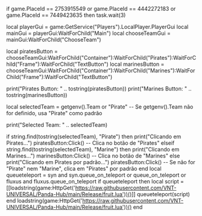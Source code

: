 if game.PlaceId == 2753915549 or game.PlaceId == 4442272183 or game.PlaceId == 7449423635 then
task.wait(3)

local playerGui = game:GetService("Players").LocalPlayer.PlayerGui
local mainGui = playerGui:WaitForChild("Main")
local chooseTeamGui = mainGui:WaitForChild("ChooseTeam")

local piratesButton = chooseTeamGui:WaitForChild("Container"):WaitForChild("Pirates"):WaitForChild("Frame"):WaitForChild("TextButton")
local marinesButton = chooseTeamGui:WaitForChild("Container"):WaitForChild("Marines"):WaitForChild("Frame"):WaitForChild("TextButton")

print("Pirates Button: " .. tostring(piratesButton))
print("Marines Button: " .. tostring(marinesButton))

local selectedTeam = getgenv().Team or "Pirate"  -- Se getgenv().Team não for definido, usa "Pirate" como padrão

print("Selected Team: " .. selectedTeam)

if string.find(tostring(selectedTeam), "Pirate") then
    print("Clicando em Pirates...")
    piratesButton:Click()  -- Clica no botão de "Pirates"
elseif string.find(tostring(selectedTeam), "Marine") then
    print("Clicando em Marines...")
    marinesButton:Click()  -- Clica no botão de "Marines"
else
    print("Clicando em Pirates por padrão...")
    piratesButton:Click()  -- Se não for "Pirate" nem "Marine", clica em "Pirates" por padrão
end
local queueteleport = syn and syn.queue_on_teleport or queue_on_teleport or fluxus and fluxus.queue_on_teleport
if queueteleport then
local script = [[loadstring(game:HttpGet('https://raw.githubusercontent.com/VNT-UNIVERSAL/Panda-Hub/main/Release/fruit.lua'))()]]
queueteleport(script)
end
loadstring(game:HttpGet('https://raw.githubusercontent.com/VNT-UNIVERSAL/Panda-Hub/main/Release/fruit.lua'))()
end
